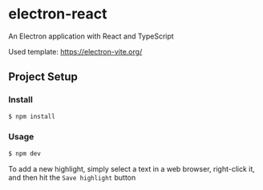 # electron-react

An Electron application with React and TypeScript

Used template: https://electron-vite.org/

## Project Setup

### Install

```bash
$ npm install
```

### Usage

```bash
$ npm dev
```
To add a new highlight, simply select a text in a web browser, right-click it, and then hit the `Save highlight` button

